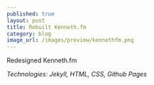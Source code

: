 ```yaml
---
published: true
layout: post
title: Rebuilt Kenneth.fm
category: blog
image_url: /images/preview/kennethfm.png
---
```


Redesigned Kenneth.fm

*Technologies: Jekyll, HTML, CSS, Github Pages*